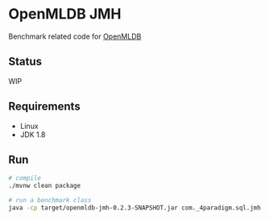 # OpenMLDB JMH

Benchmark related code for [OpenMLDB](https://github.com/4paradigm/OpenMLDB)

## Status

WIP

## Requirements

- Linux
- JDK 1.8

## Run

```bash
# compile
./mvnw clean package

# run a benchmark class
java -cp target/openmldb-jmh-0.2.3-SNAPSHOT.jar com._4paradigm.sql.jmh.openmldb.OpenMLDBParameterizedQueryBenchmark
```
